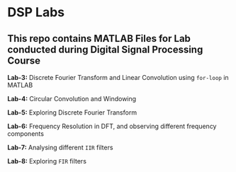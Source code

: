 # DSP Labs

This repo contains MATLAB Files for Lab conducted during Digital Signal Processing Course
---
**Lab-3:** Discrete Fourier Transform and Linear Convolution using `for-loop` in MATLAB

**Lab-4:** Circular Convolution and Windowing

**Lab-5:** Exploring Discrete Fourier Transform

**Lab-6:** Frequency Resolution in DFT, and observing different frequency components

**Lab-7:** Analysing different `IIR` filters

**Lab-8:** Exploring `FIR` filters
